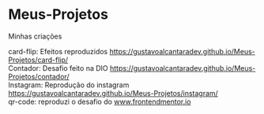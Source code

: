 # Meus-Projetos
 Minhas criações

card-flip: Efeitos reproduzidos https://gustavoalcantaradev.github.io/Meus-Projetos/card-flip/ </br>
Contador: Desafio feito na DIO https://gustavoalcantaradev.github.io/Meus-Projetos/contador/ </br>
Instagram: Reprodução do instagram https://gustavoalcantaradev.github.io/Meus-Projetos/instagram/ </br>
qr-code: reproduzi o desafio do www.frontendmentor.io 
